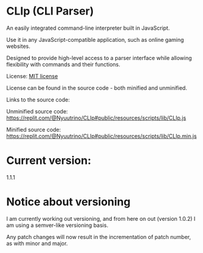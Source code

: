 # CLIp (CLI Parser)

An easily integrated command-line interpreter built in JavaScript.

Use it in any JavaScript-compatible application, such as online gaming websites.

Designed to provide high-level access to a parser interface while allowing
flexibility with commands and their functions. 

License: [MIT license](https://opensource.org/licenses/MIT)

License can be found in the source code - both minified and unminified.

Links to the source code:

Unminified source code: https://replit.com/@Nyuutrino/CLIp#public/resources/scripts/lib/CLIp.js

Minified source code:
https://replit.com/@Nyuutrino/CLIp#public/resources/scripts/lib/CLIp.min.js


# Current version:

1.1.1

# Notice about versioning

I am currently working out versioning, and from here on out (version 1.0.2) I am using a semver-like versioning basis.

Any patch changes will now result in the incrementation of patch number, as with minor and major.

